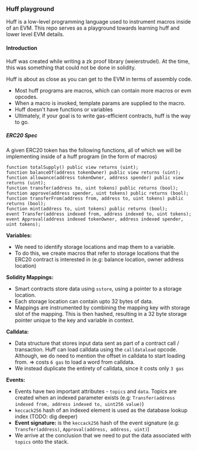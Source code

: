 ### **Huff playground**

Huff is a low-level programming language used to instrument macros inside of an EVM. This repo serves as a playground towards learning huff and lower level EVM details.
#### Introduction

Huff was created while writing a zk proof library (weierstrudel). At the time, this was something that could not be done in solidity.

Huff is about as close as you can get to the EVM in terms of assembly code.

- Most huff programs are macros, which can contain more macros or evm opcodes.
- When a macro is invoked, template params are supplied to the macro.
- Huff doesn't have functions or variables
- Ultimately, if your goal is to write gas-efficient contracts, huff is the way to go.


##### ERC20 Spec

A given ERC20 token has the following functions, all of which we will be implementing inside of a huff program (in the form of macros)
```
function totalSupply() public view returns (uint);
function balanceOf(address tokenOwner) public view returns (uint);
function allowance(address tokenOwner, address spender) public view returns (uint);
function transfer(address to, uint tokens) public returns (bool);
function approve(address spender, uint tokens) public returns (bool);
function transferFrom(address from, address to, uint tokens) public returns (bool);
function mint(address to, uint tokens) public returns (bool);
event Transfer(address indexed from, address indexed to, uint tokens);
event Approval(address indexed tokenOwner, address indexed spender, uint tokens);
```

**Variables:**
- We need to identify storage locations and map them to a variable.
- To do this, we create macros that refer to storage locations that the ERC20
contract is interested in (e.g: balance location, owner address location)

**Solidity Mappings:**
- Smart contracts store data using `sstore`, using a pointer to a storage location.
- Each storage location can contain upto 32 bytes of data.
- Mappings are instrumented by combining the mapping key with storage slot of the mapping. This is then hashed, resulting in a 32 byte storage pointer unique to the key and variable in context.

**Calldata:**
- Data structure that stores input data sent as part of a contract call / transaction. Huff can load calldata using the `calldataload` opcode. Although, we do need to mention the offset in calldata to start loading from. => costs `6 gas` to load a word from calldata.
- We instead duplicate the entirety of calldata, since it costs only `3 gas`

**Events:**
- Events have two important attributes - `topics` and `data`. Topics are created when an indexed parameter exists (e.g: `Transfer(address indexed from, address indexed to, uint256 value)`)
- `keccack256` hash of an indexed element is used as the database lookup index (TODO: dig deeper)
- **Event signature:** is the `keccack256` hash of the event signature (e.g: `Transfer(address)`, `Approval(address, address, uint)`)
- We arrive at the conclusion that we need to put the data associated with `topics` onto the stack.